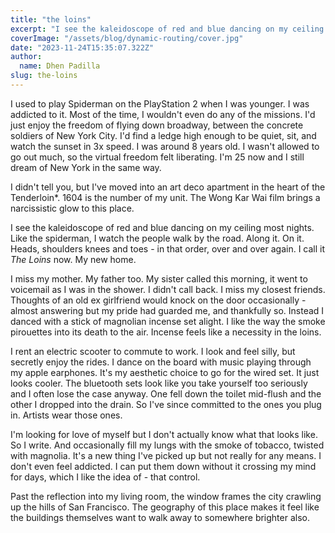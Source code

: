 ```yaml
---
title: "the loins"
excerpt: "I see the kaleidoscope of red and blue dancing on my ceiling most nights."
coverImage: "/assets/blog/dynamic-routing/cover.jpg"
date: "2023-11-24T15:35:07.322Z"
author:
  name: Dhen Padilla
slug: the-loins
---
```


I used to play Spiderman on the PlayStation 2 when I was younger. I was addicted to it. Most of the time, I wouldn't even do any of the missions. I'd just enjoy the freedom of flying down broadway, between the concrete soldiers of New York City. I'd find a ledge high enough to be quiet, sit, and watch the sunset in 3x speed.
I was around 8 years old. I wasn't allowed to go out much, so the virtual freedom felt liberating. I'm 25 now and I still dream of New York in the same way.

I didn't tell you, but I've moved into an art deco apartment in the heart of the Tenderloin*. 1604 is the number of my unit. The Wong Kar Wai film brings a narcissistic glow to this place.

I see the kaleidoscope of red and blue dancing on my ceiling most nights. Like the spiderman, I watch the people walk by the road. Along it. On it. Heads, shoulders knees and toes - in that order, over and over again. I call it _The Loins_ now. My new home. 

I miss my mother. My father too. My sister called this morning, it went to voicemail as I was in the shower. I didn't call back.
I miss my closest friends. Thoughts of an old ex girlfriend would knock on the door occasionally - almost answering but my pride had guarded me, and thankfully so. Instead I danced with a stick of magnolian incense set alight.
I like the way the smoke pirouettes into its death to the air. Incense feels like a necessity in the loins.

I rent an electric scooter to commute to work. I look and feel silly, but secretly enjoy the rides. I dance on the board with music playing through my apple earphones. It's my aesthetic choice to go for the wired set. It just looks cooler. The bluetooth sets look like you take yourself too seriously and I often lose the case anyway. One fell down the toilet mid-flush and the other I dropped into the drain. So I've since committed to the ones you plug in. Artists wear those ones.

I'm looking for love of myself but I don't actually know what that looks like. So I write. And occasionally fill my lungs with the smoke of tobacco, twisted with magnolia. It's a new thing I've picked up but not really for any means. I don't even feel addicted. I can put them down without it crossing my mind for days, which I like the idea of - that control.

Past the reflection into my living room, the window frames the city crawling up the hills of San Francisco. The geography of this place makes it feel like the buildings themselves want to walk away to somewhere brighter also.
